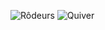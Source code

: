 
![Rôdeurs](https://github.com/user-attachments/assets/095559ee-f557-441a-8a16-467ef372adaf)
![Quiver](https://github.com/user-attachments/assets/ce421d56-2e43-4dcb-9154-fc57a53c6477)
